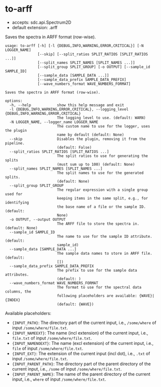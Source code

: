 # to-arff

* accepts: sdc.api.Spectrum2D
* default extension: .arff

Saves the spectra in ARFF format (row-wise).

```
usage: to-arff [-h] [-l {DEBUG,INFO,WARNING,ERROR,CRITICAL}] [-N LOGGER_NAME]
               [--skip] [--split_ratios SPLIT_RATIOS [SPLIT_RATIOS ...]]
               [--split_names SPLIT_NAMES [SPLIT_NAMES ...]]
               [--split_group SPLIT_GROUP] [-o OUTPUT] [--sample_id SAMPLE_ID]
               [--sample_data [SAMPLE_DATA ...]]
               [--sample_data_prefix SAMPLE_DATA_PREFIX]
               [--wave_numbers_format WAVE_NUMBERS_FORMAT]

Saves the spectra in ARFF format (row-wise).

options:
  -h, --help            show this help message and exit
  -l {DEBUG,INFO,WARNING,ERROR,CRITICAL}, --logging_level {DEBUG,INFO,WARNING,ERROR,CRITICAL}
                        The logging level to use. (default: WARN)
  -N LOGGER_NAME, --logger_name LOGGER_NAME
                        The custom name to use for the logger, uses the plugin
                        name by default (default: None)
  --skip                Disables the plugin, removing it from the pipeline.
                        (default: False)
  --split_ratios SPLIT_RATIOS [SPLIT_RATIOS ...]
                        The split ratios to use for generating the splits
                        (must sum up to 100) (default: None)
  --split_names SPLIT_NAMES [SPLIT_NAMES ...]
                        The split names to use for the generated splits.
                        (default: None)
  --split_group SPLIT_GROUP
                        The regular expression with a single group used for
                        keeping items in the same split, e.g., for identifying
                        the base name of a file or the sample ID. (default:
                        None)
  -o OUTPUT, --output OUTPUT
                        The ARFF file to store the spectra in. (default: None)
  --sample_id SAMPLE_ID
                        The name to use for the sample ID attribute. (default:
                        sample_id)
  --sample_data [SAMPLE_DATA ...]
                        The sample data names to store in ARFF file. (default:
                        [])
  --sample_data_prefix SAMPLE_DATA_PREFIX
                        The prefix to use for the sample data attributes.
                        (default: )
  --wave_numbers_format WAVE_NUMBERS_FORMAT
                        The format to use for the spectral data columns, the
                        following placeholders are available: {WAVE}|{INDEX}
                        (default: {WAVE})
```

Available placeholders:

* `{INPUT_PATH}`: The directory part of the current input, i.e., `/some/where` of input `/some/where/file.txt`.
* `{INPUT_NAMEEXT}`: The name (incl extension) of the current input, i.e., `file.txt` of input `/some/where/file.txt`.
* `{INPUT_NAMENOEXT}`: The name (excl extension) of the current input, i.e., `file` of input `/some/where/file.txt`.
* `{INPUT_EXT}`: The extension of the current input (incl dot), i.e., `.txt` of input `/some/where/file.txt`.
* `{INPUT_PARENT_PATH}`: The directory part of the parent directory of the current input, i.e., `/some` of input `/some/where/file.txt`.
* `{INPUT_PARENT_NAME}`: The name of the parent directory of the current input, i.e., `where` of input `/some/where/file.txt`.
